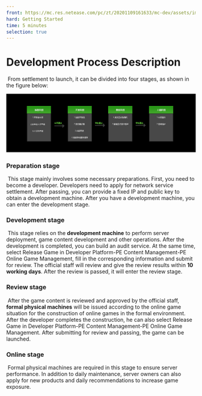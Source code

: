 ```yaml
--- 
front: https://mc.res.netease.com/pc/zt/20201109161633/mc-dev/assets/img/kaifaliucheng.371ad651.png 
hard: Getting Started 
time: 5 minutes 
selection: true 
--- 
```


# Development Process Description 

​ From settlement to launch, it can be divided into four stages, as shown in the figure below: 

![img](./images/kaifaliucheng.png) 

### Preparation stage 

​ This stage mainly involves some necessary preparations. First, you need to become a developer. Developers need to apply for network service settlement. After passing, you can provide a fixed IP and public key to obtain a development machine. After you have a development machine, you can enter the development stage. 

### Development stage 

​ This stage relies on the **development machine** to perform server deployment, game content development and other operations. After the development is completed, you can build an audit service. At the same time, select Release Game in Developer Platform-PE Content Management-PE Online Game Management, fill in the corresponding information and submit for review. The official staff will review and give the review results within **10 working days**. After the review is passed, it will enter the review stage. 

### Review stage 

​ After the game content is reviewed and approved by the official staff, **formal physical machines** will be issued according to the online game situation for the construction of online games in the formal environment. After the developer completes the construction, he can also select Release Game in Developer Platform-PE Content Management-PE Online Game Management. After submitting for review and passing, the game can be launched. 

### Online stage 

​ Formal physical machines are required in this stage to ensure server performance. In addition to daily maintenance, server owners can also apply for new products and daily recommendations to increase game exposure. 

